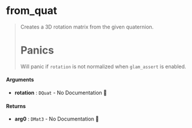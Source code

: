 # from\_quat

>  Creates a 3D rotation matrix from the given quaternion.
>  # Panics
>  Will panic if `rotation` is not normalized when `glam_assert` is enabled.

#### Arguments

- **rotation** : `DQuat` \- No Documentation 🚧

#### Returns

- **arg0** : `DMat3` \- No Documentation 🚧